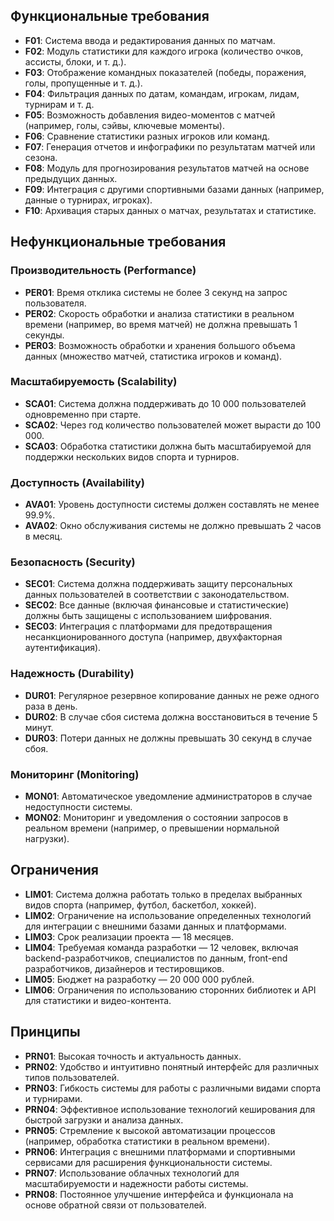 ## Функциональные требования

- **F01**: Система ввода и редактирования данных по матчам.
- **F02**: Модуль статистики для каждого игрока (количество очков, ассисты, блоки, и т. д.).
- **F03**: Отображение командных показателей (победы, поражения, голы, пропущенные и т. д.).
- **F04**: Фильтрация данных по датам, командам, игрокам, лидам, турнирам и т. д.
- **F05**: Возможность добавления видео-моментов с матчей (например, голы, сэйвы, ключевые моменты).
- **F06**: Сравнение статистики разных игроков или команд.
- **F07**: Генерация отчетов и инфографики по результатам матчей или сезона.
- **F08**: Модуль для прогнозирования результатов матчей на основе предыдущих данных.
- **F09**: Интеграция с другими спортивными базами данных (например, данные о турнирах, игроках).
- **F10**: Архивация старых данных о матчах, результатах и статистике.

## Нефункциональные требования

### Производительность (Performance)

- **PER01**: Время отклика системы не более 3 секунд на запрос пользователя.
- **PER02**: Скорость обработки и анализа статистики в реальном времени (например, во время матчей) не должна превышать 1 секунды.
- **PER03**: Возможность обработки и хранения большого объема данных (множество матчей, статистика игроков и команд).

### Масштабируемость (Scalability)

- **SCA01**: Система должна поддерживать до 10 000 пользователей одновременно при старте.
- **SCA02**: Через год количество пользователей может вырасти до 100 000.
- **SCA03**: Обработка статистики должна быть масштабируемой для поддержки нескольких видов спорта и турниров.

### Доступность (Availability)

- **AVA01**: Уровень доступности системы должен составлять не менее 99.9%.
- **AVA02**: Окно обслуживания системы не должно превышать 2 часов в месяц.

### Безопасность (Security)

- **SEC01**: Система должна поддерживать защиту персональных данных пользователей в соответствии с законодательством.
- **SEC02**: Все данные (включая финансовые и статистические) должны быть защищены с использованием шифрования.
- **SEC03**: Интеграция с платформами для предотвращения несанкционированного доступа (например, двухфакторная аутентификация).

### Надежность (Durability)

- **DUR01**: Регулярное резервное копирование данных не реже одного раза в день.
- **DUR02**: В случае сбоя система должна восстановиться в течение 5 минут.
- **DUR03**: Потери данных не должны превышать 30 секунд в случае сбоя.

### Мониторинг (Monitoring)

- **MON01**: Автоматическое уведомление администраторов в случае недоступности системы.
- **MON02**: Мониторинг и уведомления о состоянии запросов в реальном времени (например, о превышении нормальной нагрузки).

## Ограничения

- **LIM01**: Система должна работать только в пределах выбранных видов спорта (например, футбол, баскетбол, хоккей).
- **LIM02**: Ограничение на использование определенных технологий для интеграции с внешними базами данных и платформами.
- **LIM03**: Срок реализации проекта — 18 месяцев.
- **LIM04**: Требуемая команда разработки — 12 человек, включая backend-разработчиков, специалистов по данным, front-end разработчиков, дизайнеров и тестировщиков.
- **LIM05**: Бюджет на разработку — 20 000 000 рублей.
- **LIM06**: Ограничения по использованию сторонних библиотек и API для статистики и видео-контента.

## Принципы

- **PRN01**: Высокая точность и актуальность данных.
- **PRN02**: Удобство и интуитивно понятный интерфейс для различных типов пользователей.
- **PRN03**: Гибкость системы для работы с различными видами спорта и турнирами.
- **PRN04**: Эффективное использование технологий кеширования для быстрой загрузки и анализа данных.
- **PRN05**: Стремление к высокой автоматизации процессов (например, обработка статистики в реальном времени).
- **PRN06**: Интеграция с внешними платформами и спортивными сервисами для расширения функциональности системы.
- **PRN07**: Использование облачных технологий для масштабируемости и надежности работы системы.
- **PRN08**: Постоянное улучшение интерфейса и функционала на основе обратной связи от пользователей.

